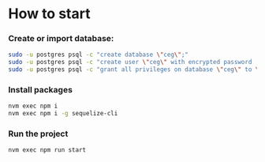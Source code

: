 # How to start

### Create or import database:
```bash
sudo -u postgres psql -c "create database \"ceg\";"
sudo -u postgres psql -c "create user \"ceg\" with encrypted password 'ceg';"
sudo -u postgres psql -c "grant all privileges on database \"ceg\" to \"ceg\";"
```

### Install packages
```bash
nvm exec npm i
nvm exec npm i -g sequelize-cli
```

### Run the project
```bash
nvm exec npm run start
```
